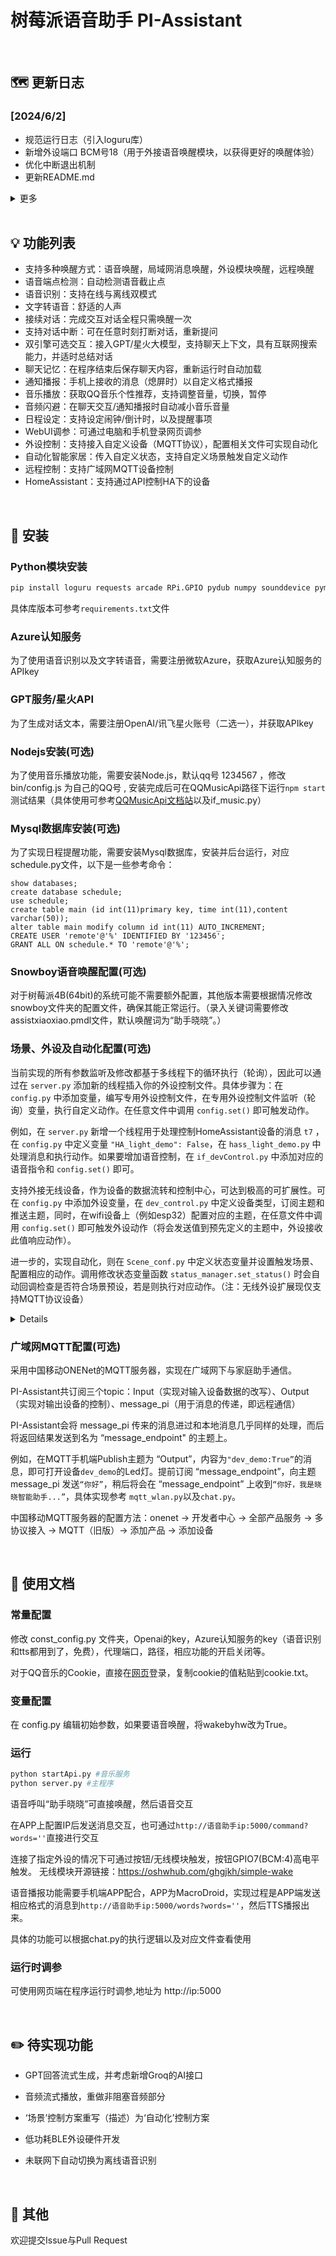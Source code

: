 
# 树莓派语音助手 PI-Assistant

<br>

## 🗺️ 更新日志

### [2024/6/2]

- 规范运行日志（引入loguru库）
- 新增外设端口 BCM号18（用于外接语音唤醒模块，以获得更好的唤醒体验）
- 优化中断退出机制
- 更新README.md

<details>

<summary>更多</summary>

### [2024/5/13]

- 增加HomeAssistant设备控制，利用HA的API实现了对其下设备的控制，并提供了一个基本示例
- 修改了文档中对场景、外设及自动化部分的语言描述，更清晰易懂


### [2024/3/12]

- 增加广域网控制支持，采用MQTT协议，实现广域网下的设备控制，消息传递
- 完善WebUI，增加快捷命令，增加回复窗口
- 完善星火API，相比GPT可能会有更好的体验
- 星火版本指向3.5，GPT版本改指向GPT-4-turbo-preview
- 适配新版本DDG搜索
- 增强设备控制通用性和稳定性，完善场景逻辑
- 删除早期APP，统一采用Web控制
- 添加requirements.txt，列出运行版本号



### [2024/2/3]

- 支持局域网外设控制（MQTT）
- 优化场景类、配置类、状态类结构
- 最小化程序支持在PC（win10）运行
- 简化代码,删除音乐模块的自动获取Cookie功能

  
### [2024/1/8]

- 解决duckduckgo联网搜索失效的问题（注意及时升级ddg库）

### [2023/12/29]

- 已支持WebUI调参，可调参数可自由选择
- 已支持讯飞星火大模型API
- 优化场景配置代码

</details>
<br>

## 💡 功能列表

- 支持多种唤醒方式：语音唤醒，局域网消息唤醒，外设模块唤醒，远程唤醒
- 语音端点检测：自动检测语音截止点
- 语音识别：支持在线与离线双模式
- 文字转语音：舒适的人声
- 接续对话：完成交互对话全程只需唤醒一次
- 支持对话中断：可在任意时刻打断对话，重新提问
- 双引擎可选交互：接入GPT/星火大模型，支持聊天上下文，具有互联网搜索能力，并适时总结对话
- 聊天记忆：在程序结束后保存聊天内容，重新运行时自动加载
- 通知播报：手机上接收的消息（熄屏时）以自定义格式播报
- 音乐播放：获取QQ音乐个性推荐，支持调整音量，切换，暂停
- 音频闪避：在聊天交互/通知播报时自动减小音乐音量
- 日程设定：支持设定闹钟/倒计时，以及提醒事项
- WebUI调参：可通过电脑和手机登录网页调参
- 外设控制：支持接入自定义设备（MQTT协议），配置相关文件可实现自动化
- 自动化智能家居：传入自定义状态，支持自定义场景触发自定义动作
- 远程控制：支持广域网MQTT设备控制
- HomeAssistant：支持通过API控制HA下的设备
<br>

## 🎁 安装

### Python模块安装

```bash
pip install loguru requests arcade RPi.GPIO pydub numpy sounddevice pymysql cn2an duckduckgo_search flask SpeechRecognition openai pyaudio websocket-client paho-mqtt 
```

具体库版本可参考```requirements.txt```文件

### Azure认知服务

为了使用语音识别以及文字转语音，需要注册微软Azure，获取Azure认知服务的APIkey

### GPT服务/星火API

为了生成对话文本，需要注册OpenAI/讯飞星火账号（二选一），并获取APIkey

### Nodejs安装(可选)

为了使用音乐播放功能，需要安装Node.js，默认qq号 1234567 ，修改 bin/config.js 为自己的QQ号 , 安装完成后可在QQMusicApi路径下运行```npm start``` 测试结果（具体使用可参考[QQMusicApi文档站](https://jsososo.github.io/QQMusicApi/#/?id=qqmusicapi)以及if_music.py）

### Mysql数据库安装(可选)

为了实现日程提醒功能，需要安装Mysql数据库，安装并后台运行，对应schedule.py文件，以下是一些参考命令：

```mysql
show databases;
create database schedule;
use schedule;
create table main (id int(11)primary key, time int(11),content varchar(50));
alter table main modify column id int(11) AUTO_INCREMENT;
CREATE USER 'remote'@'%' IDENTIFIED BY '123456';
GRANT ALL ON schedule.* TO 'remote'@'%';
```

### Snowboy语音唤醒配置(可选)

对于树莓派4B(64bit)的系统可能不需要额外配置，其他版本需要根据情况修改snowboy文件夹的配置文件，确保其能正常运行。（录入关键词需要修改assistxiaoxiao.pmdl文件，默认唤醒词为“助手晓晓”。）


### 场景、外设及自动化配置(可选)

当前实现的所有参数监听及修改都基于多线程下的循环执行（轮询），因此可以通过在 ```server.py``` 添加新的线程插入你的外设控制文件。具体步骤为：在 ```config.py``` 中添加变量，编写专用外设控制文件，在专用外设控制文件监听（轮询）变量，执行自定义动作。在任意文件中调用 ```config.set()``` 即可触发动作。

例如，在 ```server.py``` 新增一个线程用于处理控制HomeAssistant设备的消息 ```t7``` ，在 ```config.py``` 中定义变量 ```"HA_light_demo": False```，在 ```hass_light_demo.py``` 中处理消息和执行动作。如果要增加语音控制，在 ```if_devControl.py``` 中添加对应的语音指令和 ```config.set()``` 即可。

支持外接无线设备，作为设备的数据流转和控制中心，可达到极高的可扩展性。可在 ```config.py``` 中添加外设变量，在 ```dev_control.py``` 中定义设备类型，订阅主题和推送主题，同时，在wifi设备上（例如esp32）配置对应的主题，在任意文件中调用 ```config.set()``` 即可触发外设动作（将会发送值到预先定义的主题中，外设接收此值响应动作）。

进一步的，实现自动化，则在 ```Scene_conf.py``` 中定义状态变量并设置触发场景、配置相应的动作。调用修改状态变量函数 ```status_manager.set_status()``` 时会自动回调检查是否符合场景预设，若是则执行对应动作。（注：无线外设扩展现仅支持MQTT协议设备）

<details>
<br>
外设通讯协议为MQTT，在树莓派上安装mosquito服务器，用户名和密码分别设置为 pi，123456。配置参考如下：

/etc/mosquitto/mosquitto.conf

```
listener 1883
allow_anonymous false
password_file /etc/mosquitto/passwd
```

设备分为输入设备（如传感器）和输出设备（如开关），以下描述了外设控制的两种数据流动：

- 输入设备（传感器）数据→状态管理器→场景管理器→配置管理器→输出设备（开关、灯）

此控制方案用于自动化控制，传感器的值会改变状态管理器的状态量，进而触发场景检测，满足对应场景后调用配置管理器的接口，控制设备。

- 控制命令（语音）→配置管理器→输出设备（开关、灯）

此控制方案用于手动控制，通过文字指令或语音指令直接修改配置管理器的变量，控制设备。

外设控制配置文件包括以下几个文件：```dev_control.py```(定义所有设备) ,```config.py```（定义输出设备） ,```Scene_conf.py```(定义输入设备以及场景)

文件中提供了一个示例，```sensor_demo```为输入设备，```dev_demo```作为输出设备，当```sensor_demo```发送```True（False）```时，```dev_demo```点亮（关闭）板载LED。硬件采用Esp32，相关的硬件代码提供在```mqtt_demo```文件夹。

代码设计有反馈机制，输出设备在接收到信息后需要有ACK，否则树莓派会认为此次控制不成功。
</details>

### 广域网MQTT配置(可选)

采用中国移动ONENet的MQTT服务器，实现在广域网下与家庭助手通信。

PI-Assistant共订阅三个topic：Input（实现对输入设备数据的改写）、Output（实现对输出设备的控制）、message_pi（用于消息的传递，即远程通信）

PI-Assistant会将 message_pi 传来的消息进过和本地消息几乎同样的处理，而后将返回结果发送到名为 “message_endpoint" 的主题上。

例如，在MQTT手机端Publish主题为 “Output”，内容为```"dev_demo:True”```的消息，即可打开设备```dev_demo```的Led灯。提前订阅 “message_endpoint”，向主题 message_pi 发送```“你好”```，稍后将会在 “message_endpoint” 上收到```“你好，我是晓晓智能助手...”```，具体实现参考 ```mqtt_wlan.py```以及```chat.py```。

中国移动MQTT服务器的配置方法：onenet -> 开发者中心 -> 全部产品服务 -> 多协议接入 -> MQTT（旧版）-> 添加产品 -> 添加设备 

<br>

## 📄 使用文档

### 常量配置

修改 const_config.py 文件夹，Openai的key，Azure认知服务的key（语音识别和tts都用到了，免费），代理端口，路径，相应功能的开启关闭等。

对于QQ音乐的Cookie，直接在[网页](https://y.qq.com/)登录，复制cookie的值粘贴到cookie.txt。

### 变量配置

在 config.py 编辑初始参数，如果要语音唤醒，将wakebyhw改为True。

### 运行

```bash
python startApi.py #音乐服务
python server.py #主程序
```

语音呼叫“助手晓晓”可直接唤醒，然后语音交互

在APP上配置IP后发送消息交互，也可通过```http://语音助手ip:5000/command?words=''```直接进行交互

连接了指定外设的情况下可通过按钮/无线模块触发，按钮GPIO7(BCM:4)高电平触发。 无线模块开源链接：https://oshwhub.com/ghgjkh/simple-wake 

语音播报功能需要手机端APP配合，APP为MacroDroid，实现过程是APP端发送相应格式的消息到```http://语音助手ip:5000/words?words=''```，然后TTS播报出来。

具体的功能可以根据chat.py的执行逻辑以及对应文件查看使用



### 运行时调参

可使用网页端在程序运行时调参,地址为 http://ip:5000 

<br>

## ✏️ 待实现功能

- GPT回答流式生成，并考虑新增Groq的AI接口

- 音频流式播放，重做非阻塞音频部分

- ‘场景’控制方案重写（描述）为‘自动化’控制方案

- 低功耗BLE外设硬件开发

- 未联网下自动切换为离线语音识别

<br>

## 🎉 其他

欢迎提交Issue与Pull Request

